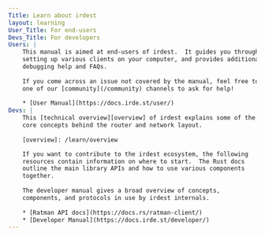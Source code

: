 ```yaml
---
Title: Learn about irdest
layout: learning
User_Title: For end-users
Devs_Title: For developers
Users: |
    This manual is aimed at end-users of irdest.  It guides you through
    setting up various clients on your computer, and provides additional
    debugging help and FAQs.
    
    If you come across an issue not covered by the manual, feel free to join
    one of our [community](/community) channels to ask for help!
    
    * [User Manual](https://docs.irde.st/user/)
Devs: |
    This [technical overview][overview] of irdest explains some of the
    core concepts behind the router and network layout.
    
    [overview]: /learn/overview

    If you want to contribute to the irdest ecosystem, the following
    resources contain information on where to start.  The Rust docs
    outline the main library APIs and how to use various components
    together.
    
    The developer manual gives a broad overview of concepts, 
    components, and protocols in use by irdest internals.
    
    * [Ratman API docs](https://docs.rs/ratman-client/)
    * [Developer Manual](https://docs.irde.st/developer/)
---
```



